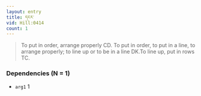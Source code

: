 ```yaml
---
layout: entry
title: དངར་
vid: Hill:0414
count: 1
---
```

> To put in order, arrange properly CD\. To put in order, to put in a line, to arrange properly; to line up or to be in a line DK\.To line up, put in rows TC\.


### Dependencies (N = 1)
* `arg1` 1
